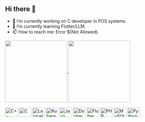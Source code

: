 ## Hi there 👋

- 🔭 I’m currently working on C developer in POS systems.
- 🌱 I’m currently learning Flutter/LLM.
- 📫 How to reach me: Error $(Not Allowed).

<a href="https://github.com/caiofabio/github-readme-stats">
  <img height=200 align="center" src="https://github-readme-stats.vercel.app/api?username=caiofabio&theme=dark" />
</a>
<a href="https://github.com/caiofabio/convoychat">
  <img height=200 align="center" src="https://github-readme-stats.vercel.app/api/top-langs?username=caiofabio&layout=compact&langs_count=8&card_width=320&theme=dark" />
</a>

<div style="display: inline_block"><br>
  <img align="center" alt="C++" height="30" width="40" src="https://cdn.jsdelivr.net/gh/devicons/devicon@latest/icons/cplusplus/cplusplus-original.svg" style="max-width: 100%;">          
  <img align="center" alt="C" height="30" width="40" src="https://cdn.jsdelivr.net/gh/devicons/devicon@latest/icons/c/c-original.svg" style="max-width: 100%;">
  <img align="center" alt="Laravel" height="30" width="40" src="https://cdn.jsdelivr.net/gh/devicons/devicon@latest/icons/laravel/laravel-original.svg" style="max-width: 100%;">
  <img align="center" alt="Kubernetes" height="30" width="40" src="https://cdn.jsdelivr.net/gh/devicons/devicon@latest/icons/kubernetes/kubernetes-original.svg" style="max-width: 100%;">
  <img align="center" alt="Java" height="30" width="40" src="https://cdn.jsdelivr.net/gh/devicons/devicon@latest/icons/java/java-original.svg" style="max-width: 100%;">
  <img align="center" alt="Docker" height="30" width="40" src="https://cdn.jsdelivr.net/gh/devicons/devicon@latest/icons/docker/docker-original-wordmark.svg" style="max-width: 100%;">  
  <img align="center" alt="Flutter" height="30" width="40" src="https://cdn.jsdelivr.net/gh/devicons/devicon@latest/icons/flutter/flutter-original.svg" style="max-width: 100%;">
  <img align="center" alt="PHP" height="30" width="40" src="https://cdn.jsdelivr.net/gh/devicons/devicon@latest/icons/php/php-original.svg" style="max-width: 100%;">
  <img align="center" alt="MySQL" height="30" width="40" src="https://cdn.jsdelivr.net/gh/devicons/devicon@latest/icons/mysql/mysql-original.svg" style="max-width: 100%;">
  <img align="center" alt="Python" height="30" width="40" src="https://cdn.jsdelivr.net/gh/devicons/devicon@latest/icons/python/python-original.svg" style="max-width: 100%;">          
</div>
<!--
- 🔭 I’m currently working on ...
- 🌱 I’m currently learning ...
- 👯 I’m looking to collaborate on ...
- 🤔 I’m looking for help with ...
- 💬 Ask me about ...
- 📫 How to reach me: caiofabiocf@gmail.com
- ⚡ Fun fact: ...
-->


